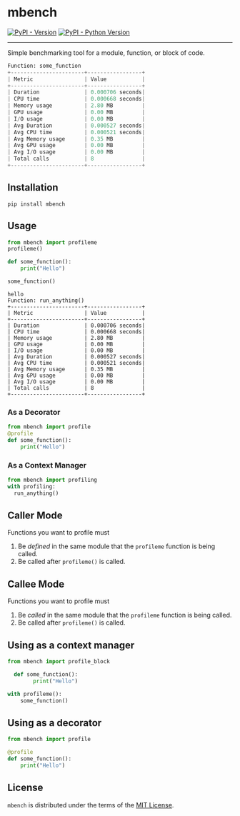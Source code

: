 # mbench

[![PyPI - Version](https://img.shields.io/pypi/v/mbench.svg)](https://pypi.org/project/mbench)
[![PyPI - Python Version](https://img.shields.io/pypi/pyversions/mbench.svg)](https://pypi.org/project/mbench)

-----

Simple benchmarking tool for a module, function, or block of code.

```python
Function: some_function  
+-----------------------+-----------------+  
| Metric                | Value           |  
+-----------------------+-----------------+  
| Duration              | 0.000706 seconds|  
| CPU time              | 0.000668 seconds|  
| Memory usage          | 2.80 MB         |  
| GPU usage             | 0.00 MB         |  
| I/O usage             | 0.00 MB         |  
| Avg Duration          | 0.000527 seconds|  
| Avg CPU time          | 0.000521 seconds|  
| Avg Memory usage      | 0.35 MB         |  
| Avg GPU usage         | 0.00 MB         |  
| Avg I/O usage         | 0.00 MB         |  
| Total calls           | 8               |  
+-----------------------+-----------------+
```
## Installation

```console
pip install mbench
```

## Usage

```python
from mbench import profileme
profileme()

def some_function():
    print("Hello")

some_function()
```
```console
hello
Function: run_anything()  
+-----------------------+-----------------+  
| Metric                | Value           |  
+-----------------------+-----------------+  
| Duration              | 0.000706 seconds|  
| CPU time              | 0.000668 seconds|  
| Memory usage          | 2.80 MB         |  
| GPU usage             | 0.00 MB         |  
| I/O usage             | 0.00 MB         |  
| Avg Duration          | 0.000527 seconds|  
| Avg CPU time          | 0.000521 seconds|  
| Avg Memory usage      | 0.35 MB         |  
| Avg GPU usage         | 0.00 MB         |  
| Avg I/O usage         | 0.00 MB         |  
| Total calls           | 8               |  
+-----------------------+-----------------+
```
### As a Decorator

```python
from mbench import profile
@profile
def some_function():
    print("Hello")
```

### As a Context Manager
```python
from mbench import profiling
with profiling:
  run_anything()
```


## Caller Mode

Functions you want to profile must

1. Be _defined_ in the same module that the `profileme` function is being called.
2. Be called after `profileme()` is called.

## Callee Mode

Functions you want to profile must

1. Be _called_ in the same module that the `profileme` function is being called.
2. Be called after `profileme()` is called.

## Using as a context manager

```python
from mbench import profile_block

  def some_function():
        print("Hello")

with profileme():
    some_function()
```

## Using as a decorator

```python
from mbench import profile

@profile
def some_function():
    print("Hello")
```


## License

`mbench` is distributed under the terms of the [MIT License](LICENSE).
